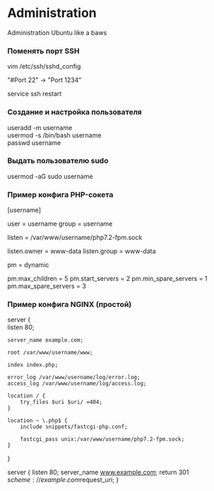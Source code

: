 # Administration
Administration Ubuntu like a baws

### Поменять порт SSH

vim /etc/ssh/sshd_config

"#Port 22" -> "Port 1234"

service ssh restart

### Создание и настройка пользователя

useradd -m username  
usermod -s /bin/bash username  
passwd username

### Выдать пользователю sudo

usermod -aG sudo username

### Пример конфига PHP-сокета

[username]

user = username
group = username

listen = /var/www/username/php7.2-fpm.sock

listen.owner = www-data
listen.group = www-data

pm = dynamic

pm.max_children = 5
pm.start_servers = 2
pm.min_spare_servers = 1
pm.max_spare_servers = 3

### Пример конфига NGINX (простой)

server {  
    listen 80;

    server_name example.com;

    root /var/www/username/www;

    index index.php;

    error_log /var/www/username/log/error.log;
    access_log /var/www/username/log/access.log;

    location / {
        try_files $uri $uri/ =404;
    }

    location ~ \.php$ {
        include snippets/fastcgi-php.conf;

        fastcgi_pass unix:/var/www/username/php7.2-fpm.sock;
    }
}

server {
    listen 80;
    server_name www.example.com;
    return 301 $scheme://example.com$request_uri;
}

